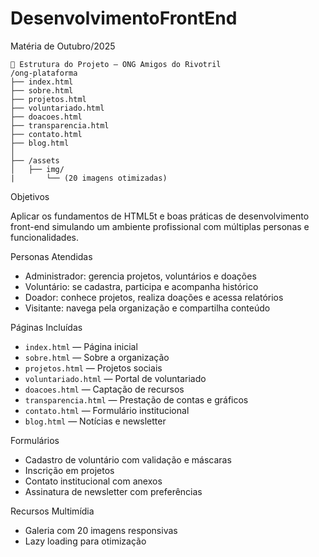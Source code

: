 # DesenvolvimentoFrontEnd
Matéria de Outubro/2025

```
📁 Estrutura do Projeto — ONG Amigos do Rivotril
/ong-plataforma
├── index.html
├── sobre.html
├── projetos.html
├── voluntariado.html
├── doacoes.html
├── transparencia.html
├── contato.html
├── blog.html
│
├── /assets
│   ├── img/
|       └── (20 imagens otimizadas)
```

Objetivos

Aplicar os fundamentos de HTML5t e boas práticas de desenvolvimento front-end simulando um ambiente profissional com múltiplas personas e funcionalidades.

Personas Atendidas

- Administrador: gerencia projetos, voluntários e doações
- Voluntário: se cadastra, participa e acompanha histórico
- Doador: conhece projetos, realiza doações e acessa relatórios
- Visitante: navega pela organização e compartilha conteúdo

Páginas Incluídas

- `index.html` — Página inicial
- `sobre.html` — Sobre a organização
- `projetos.html` — Projetos sociais
- `voluntariado.html` — Portal de voluntariado
- `doacoes.html` — Captação de recursos
- `transparencia.html` — Prestação de contas e gráficos
- `contato.html` — Formulário institucional
- `blog.html` — Notícias e newsletter

Formulários

- Cadastro de voluntário com validação e máscaras
- Inscrição em projetos
- Contato institucional com anexos
- Assinatura de newsletter com preferências

Recursos Multimídia

- Galeria com 20 imagens responsivas
- Lazy loading para otimização
